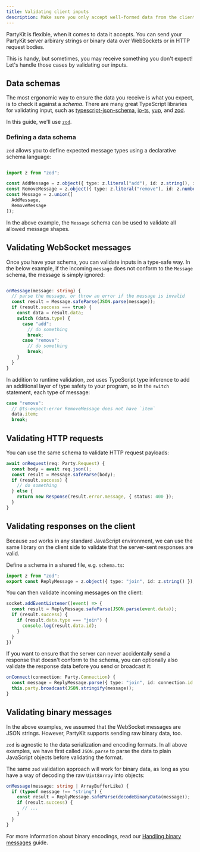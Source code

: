 ```yaml
---
title: Validating client inputs
description: Make sure you only accept well-formed data from the clients
---
```


PartyKit is flexible, when it comes to data it accepts. You can send your PartyKit server arbirary strings or binary data over WebSockets or in HTTP request bodies. 

This is handy, but sometimes, you may receive something you don't expect! Let's handle those cases by validating our inputs.

## Data schemas

The most ergonomic way to ensure the data you receive is what you expect, is to check it against a _schema_. There are many great TypeScript libraries for validating input, such as [typescript-json-schema](https://github.com/YousefED/typescript-json-schema), [io-ts](https://github.com/gcanti/io-ts), [yup](https://github.com/jquense/yup), and [zod](https://github.com/colinhacks/zod).

In this guide, we'll use [`zod`](https://github.com/colinhacks/zod).

### Defining a data schema

`zod` allows you to define expected message types using a declarative schema language:

```ts

import z from "zod";

const AddMessage = z.object({ type: z.literal("add"), id: z.string(), item: z.string() });
const RemoveMessage = z.object({ type: z.literal("remove"), id: z.number() });
const Message = z.union([
  AddMessage,
  RemoveMessage
]);
```

In the above example, the `Message` schema can be used to validate all allowed message shapes.


## Validating WebSocket messages

Once you have your schema, you can validate inputs in a type-safe way. In the below example, if the incoming `message` does not conform to the `Message` schema, the message is simply ignored:

```ts

onMessage(message: string) {
  // parse the message, or throw an error if the message is invalid
  const result = Message.safeParse(JSON.parse(message));
  if (result.success === true) {
    const data = result.data;
    switch (data.type) {
      case "add":
        // do something
        break;
      case "remove":
        // do something
        break;
    }
  }
}
```

In addition to runtime validation, `zod` uses TypeScript type inference to add an additional layer of type safety to your program, so in the `switch` statement, each type of message:

```ts
case "remove":
  // @ts-expect-error RemoveMessage does not have `item` 
  data.item;
  break;
```

## Validating HTTP requests

You can use the same schema to validate HTTP request payloads:

```ts
await onRequest(req: Party.Request) {
  const body = await req.json();
  const result = Message.safeParse(body);
  if (result.success) {
    // do something
  } else {
    return new Response(result.error.message, { status: 400 });
  }
}
```

## Validating responses on the client

Because `zod` works in any standard JavaScript environment, we can use the same library on the client side to validate that the server-sent responses are valid.

Define a schema in a shared file, e.g. `schema.ts`:

```ts
import z from "zod";
export const ReplyMessage = z.object({ type: "join", id: z.string() });
```

You can then validate incoming messages on the client:

```ts
socket.addEventListener((event) => {
  const result = ReplyMessage.safeParse(JSON.parse(event.data));
  if (result.success) {
    if (result.data.type === "join") {
      console.log(result.data.id);
    }
  }
})
```

If you want to ensure that the server can never accidentally send a response that doesn't conform to the schema, you can optionally also validate the response data before you send or broadcast it:
```ts
onConnect(connection: Party.Connection) {
  const message = ReplyMessage.parse({ type: "join", id: connection.id });
  this.party.broadcast(JSON.stringify(message));
}
```

## Validating binary messages

In the above examples, we assumed that the WebSocket messages are JSON strings. However, PartyKit supports sending raw binary data, too.

`zod` is agnostic to the data serialization and encoding formats. In all above examples, we have first called `JSON.parse` to parse the data to plain JavaScript objects before validating the format.

The same `zod` validation approach will work for binary data, as long as you have a way of decoding the raw `Uint8Array` into objects:

```ts
onMessage(message: string | ArrayBufferLike) {
  if (typeof message !== "string") {
    const result = ReplyMessage.safeParse(decodeBinaryData(message));
    if (result.success) {
      // ...
    }
  }
}
```

For more information about binary encodings, read our [Handling binary messages](/guides/handling-binary-messages) guide.